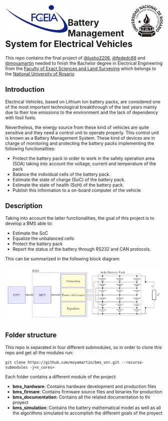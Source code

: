 <div align='center'>
<img src='assets/FCEIA-logo.png' width='200' align='left'>
<img src='assets/LOGO-UNR-NEGRO.png' width='100' align='right'>
</div>

# Battery Management System for Electrical Vehicles

This repo contains the final project of [@lusho2206](https://github.com/lusho2206/), [@fededc88](https://github.com/fededc88/) and [@moyamartin](https://github.com/moyamartin)
needed to finish the Bachelor degree in Electrical Engineering from the [Faculty
of Exact Sciences and Land Surveying](https://www.fceia.unr.edu.ar/) which
belongs to the [National University of Rosario](https://unr.edu.ar/)

## Introduction

Electrical Vehicles, based on Lithium Ion battery packs, are considered one of 
the most important technological breakthrough of the last years mainly due to 
their low emissions to the environment and the lack of dependency with fosil fuels.

Nevertheless, the energy source from these kind of vehicles are quite sensitive
and they need a control unit to operate properly. This control unit is known as
a Battery Management System. These kind of devices are in charge of monitoring
and protecting the battery packs implementing the following functionalities:

* Protect the battery pack in order to work in the safety operation area (SOA)
  taking into account the voltage, current and temperature of the pack
* Balance the individual cells of the battery pack.
* Estimate the state of charge (SoC) of the battery pack.
* Estimate the state of health (SoH) of the battery pack.
* Publish this information to a on-board computer of the vehicle

## Description

Taking into account the latter functionalities, the goal of this project is to
develop a BMS able to:

* Estimate the SoC
* Equalize the unbalanced cells
* Protect the battery pack
* Report the status of the battery through RS232 and CAN protocols.

This can be summarized in the following block diagram:

![BMS schematic](/assets/bms_sch.png)

## Folder structure

This repo is separated in four different submodules, so in order to clone this
repo and get all the modules run:

```
git clone https://github.com/moyamartin/bms_unr.git --recurse-submodules -j<n_cores>
```

Each folder contains a different module of the project:

* **bms_hardware**: Contains hardware development and production files
* **bms_firmare**: Contains firmware source files and binaries for production
* **bms_documentation**: Contains all the related documentation to thi proyect
* **bms_simulation**: Contains the battery mathematical model as well as all the
  algorithms simulated to accomplish the different goals of the proyect
